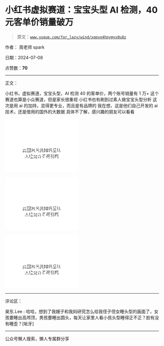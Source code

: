 # 小红书虚拟赛道：宝宝头型 AI 检测，40 元客单价销量破万

> 原文：[`www.yuque.com/for_lazy/wind/xqpvo4hpymyx0u8z`](https://www.yuque.com/for_lazy/wind/xqpvo4hpymyx0u8z)

作者： 周老师 spark

日期：2024-07-08

点赞数：**70**

* * *

正文：

小红书，虚拟赛道，宝宝头型，AI 检测 40 的客单价，两个账号销量有 1 万+ 这个赛道也算是小众赛道，但是家长很重视 小红书也有刷到过素人做宝宝头型分析
这次是用 ai 的加持，显得更专业，而且是有品牌的 我在想，这是他们自己开发的 ai 技术，还是借用的国外的大数据 具体不了解，感兴趣的朋友可以看看

![](img/8fc43157df8b3c3738ac83f175152fb5.png "None")

![](img/cdf4d6b1253ef4743f2bc0d1f813db48.png "None")

![](img/a2afaf1e2e9e24e5ba003f01a198b4d9.png "None")

* * *

评论区：

昊东.Lee : 哈哈，想到了我嫂子和我妈研究怎么给我侄子侄女睡头型的画面了，女孩要睡出高颅顶，男孩要睡出圆头，每天让家里人看小孩头型睡得正不正？脸有没有睡歪？[呲牙]

* * *

公众号懒人搜索，懒人专属群分享